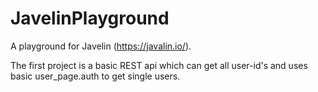 # JavelinPlayground

A playground for Javelin (https://javalin.io/).

The first project is a basic REST api which can get all user-id's and uses basic user_page.auth to get single users.
